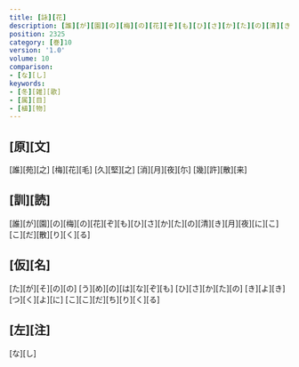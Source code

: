 ```yaml
---
title: [詠][花]
description: [誰][が][園][の][梅][の][花][ぞ][も][ひ][さ][か][た][の][清][き][月][夜][に][こ][こ][だ][散][り][く][る]
position: 2325
category: [巻]10
version: '1.0'
volume: 10
comparison:
- [な][し]
keywords:
- [冬][雑][歌]
- [属][目]
- [植][物]
---
```


## [原][文]

[誰][苑][之] [梅][花][毛] [久][堅][之] [消][月][夜][尓] [幾][許][散][来]

## [訓][読]

[誰][が][園][の][梅][の][花][ぞ][も][ひ][さ][か][た][の][清][き][月][夜][に][こ][こ][だ][散][り][く][る]

## [仮][名]

[た][が][そ][の][の] [う][め][の][は][な][ぞ][も] [ひ][さ][か][た][の] [き][よ][き][つ][く][よ][に] [こ][こ][だ][ち][り][く][る]

## [左][注]

[な][し]
